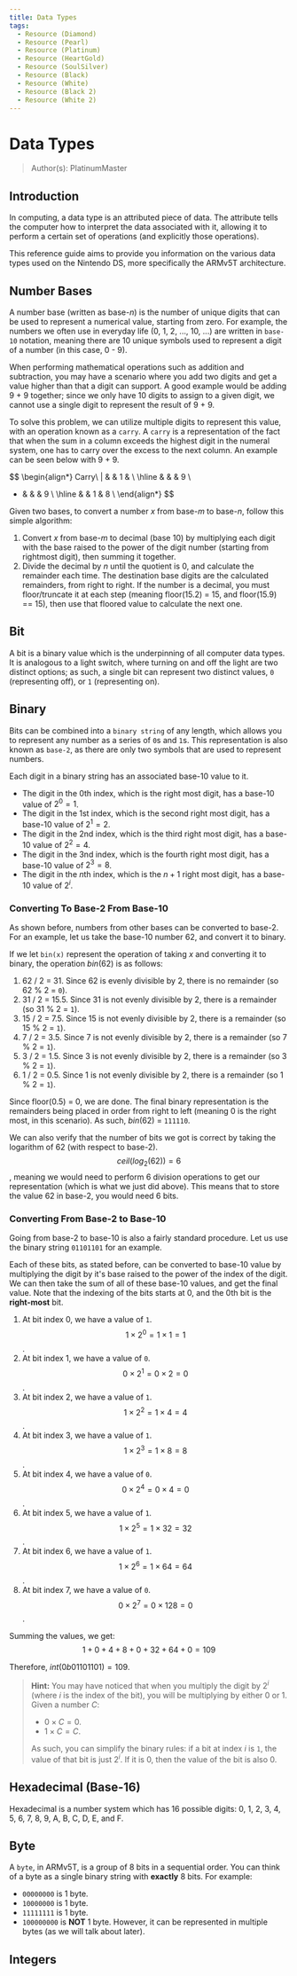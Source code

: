 ```yaml
---
title: Data Types
tags:
  - Resource (Diamond)
  - Resource (Pearl)
  - Resource (Platinum)
  - Resource (HeartGold)
  - Resource (SoulSilver)  
  - Resource (Black)
  - Resource (White)
  - Resource (Black 2)
  - Resource (White 2)
---
```


# Data Types
> Author(s): PlatinumMaster

## Introduction
In computing, a data type is an attributed piece of data. The attribute tells the computer how to interpret the data associated with it, allowing it to perform a certain set of operations (and explicitly those operations). 

This reference guide aims to provide you information on the various data types used on the Nintendo DS, more specifically the ARMv5T architecture.

## Number Bases
A number base (written as base-$n$) is the number of unique digits that can be used to represent a numerical value, starting from zero. For example, the numbers we often use in everyday life (0, 1, 2, ..., 10, ...) are written in `base-10` notation, meaning there are 10 unique symbols used to represent a digit of a number (in this case, 0 - 9). 

When performing mathematical operations such as addition and subtraction, you may have a scenario where you add two digits and get a value higher than that a digit can support. A good example would be adding 9 + 9 together; since we only have 10 digits to assign to a given digit, we cannot use a single digit to represent the result of 9 + 9.

To solve this problem, we can utilize multiple digits to represent this value, with an operation known as a `carry`. A `carry` is a representation of the fact that when the sum in a column exceeds the highest digit in the numeral system, one has to carry over the excess to the next column. An example can be seen below with 9 + 9.

$$
\begin{align*}
Carry\ | &  & 1 &  \\
\hline
  &  &  & 9 \\
+ &   &  & 9 \\
\hline
  &  & 1 & 8 \\
\end{align*}
$$

Given two bases, to convert a number $x$ from base-$m$ to base-$n$, follow this simple algorithm:
1. Convert $x$ from base-$m$ to decimal (base 10) by multiplying each digit with the base raised to the power of the digit number (starting from rightmost digit), then summing it together.
2. Divide the decimal by $n$ until the quotient is 0, and calculate the remainder each time. The destination base digits are the calculated remainders, from right to right. If the number is a decimal, you must floor/truncate it at each step (meaning floor(15.2) = 15, and floor(15.9) == 15), then use that floored value to calculate the next one.

## Bit
A bit is a binary value which is the underpinning of all computer data types. It is analogous to a light switch, where turning on and off the light are two distinct options; as such, a single bit can represent two distinct values, `0` (representing off), or `1` (representing on). 

## Binary
Bits can be combined into a `binary string` of any length, which allows you to represent any number as a series of `0`s and `1`s. This representation is also known as `base-2`, as there are only two symbols that are used to represent numbers.

Each digit in a binary string has an associated base-10 value to it. 
- The digit in the 0th index, which is the right most digit, has a base-10 value of $2^0 = 1$.
- The digit in the 1st index, which is the second right most digit, has a base-10 value of $2^1 = 2$.
- The digit in the 2nd index, which is the third right most digit, has a base-10 value of $2^2 = 4$.
- The digit in the 3nd index, which is the fourth right most digit, has a base-10 value of $2^3 = 8$.
- The digit in the $n$th index, which is the $n + 1$ right most digit, has a base-10 value of $2^i$.

### Converting To Base-2 From Base-10
As shown before, numbers from other bases can be converted to base-2. For an example, let us take the base-10 number 62, and convert it to binary.

If we let `bin(x)` represent the operation of taking $x$ and converting it to binary, the operation $bin(62)$ is as follows:
1. 62 / 2 = 31. Since 62 is evenly divisible by 2, there is no remainder (so 62 % 2 = `0`).
2. 31 / 2 = 15.5. Since 31 is not evenly divisible by 2, there is a remainder (so 31 % 2 = `1`).
3. 15 / 2 = 7.5. Since 15 is not evenly divisible by 2, there is a remainder (so 15 % 2 = `1`).
4. 7 / 2 = 3.5. Since 7 is not evenly divisible by 2, there is a remainder (so 7 % 2 = `1`).
5. 3 / 2 = 1.5. Since 3 is not evenly divisible by 2, there is a remainder (so 3 % 2 = `1`).
6. 1 / 2 = 0.5. Since 1 is not evenly divisible by 2, there is a remainder (so 1 % 2 = `1`).

Since floor(0.5) = 0, we are done. The final binary representation is the remainders being placed in order from right to left (meaning 0 is the right most, in this scenario). As such, $bin(62)$ = `111110`.

We can also verify that the number of bits we got is correct by taking the logarithm of 62 (with respect to base-2). $$ceil(log_{2}(62)) = 6$$, meaning we would need to perform 6 division operations to get our representation (which is what we just did above). This means that to store the value 62 in base-2, you would need 6 bits.

### Converting From Base-2 to Base-10
Going from base-2 to base-10 is also a fairly standard procedure. Let us use the binary string `01101101` for an example.

Each of these bits, as stated before, can be converted to base-10 value by multiplying the digit by it's base raised to the power of the index of the digit. We can then take the sum of all of these base-10 values, and get the final value. Note that the indexing of the bits starts at 0, and the 0th bit is the **right-most** bit.

1. At bit index 0, we have a value of `1`. $$1 \times 2^0 = 1 \times 1 = 1$$.
2. At bit index 1, we have a value of `0`. $$0 \times 2^1 = 0 \times 2 = 0$$.
3. At bit index 2, we have a value of `1`. $$1 \times 2^2 = 1 \times 4 = 4$$.
4. At bit index 3, we have a value of `1`. $$1 \times 2^3 = 1 \times 8 = 8$$.
5. At bit index 4, we have a value of `0`. $$0 \times 2^4 = 0 \times 4 = 0$$.
6. At bit index 5, we have a value of `1`. $$1 \times 2^5 = 1 \times 32 = 32$$.
7. At bit index 6, we have a value of `1`. $$1 \times 2^6 = 1 \times 64 = 64$$.
8. At bit index 7, we have a value of `0`. $$0 \times 2^7 = 0 \times 128 = 0$$.
  
Summing the values, we get:
$$
1 + 0 + 4 + 8 + 0 + 32 + 64 + 0 = 109
$$

Therefore, $int(0b01101101) = 109$.

> **Hint:**
> You may have noticed that when you multiply the digit by $2^i$ (where $i$ is the index of the bit), you will be multiplying by either 0 or 1. Given a number $C$:
> - $0 \times C = 0$.
> - $1 \times C = C$.
> 
> As such, you can simplify the binary rules: if a bit at index $i$ is `1`, the value of that bit is just $2^i$. If it is 0, then the value of the bit is also 0. 

## Hexadecimal (Base-16)
Hexadecimal is a number system which has 16 possible digits: 0, 1, 2, 3, 4, 5, 6, 7, 8, 9, A, B, C, D, E, and F.

## Byte
A `byte`, in ARMv5T, is a group of 8 bits in a sequential order. You can think of a byte as a single binary string with __exactly__ 8 bits. For example:
- `00000000` is 1 byte.
- `10000000` is 1 byte.
- `11111111` is 1 byte.
- `100000000` is **NOT** 1 byte. However, it can be represented in multiple bytes (as we will talk about later).


## Integers